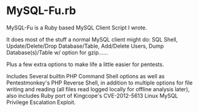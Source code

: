 MySQL-Fu.rb
===========

MySQL-Fu is a Ruby based MySQL Client Script I wrote.

It does most of the stuff a normal MySQL client might do: SQL Shell, Update/Delete/Drop Database/Table, Add/Delete Users, Dump Database(s)/Table w/ option for gzip......

Plus a few extra options  to make life a little easier for pentests. 

Includes Several builtin PHP Command Shell options as well as Pentestmonkey's PHP Reverse Shell, in addition to multiple options for file writing and reading (all files read logged locally for offline analysis later), also includes Ruby port of Kingcope's CVE-2012-5613 Linux MySQL Privilege Escalation Exploit.
